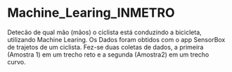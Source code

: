 # Machine_Learing_INMETRO
Detecão de qual mão (mãos) o ciclista está conduzindo a bicicleta, utilizando Machine Learing. Os Dados foram obtidos com o app SensorBox de trajetos de um ciclista.
Fez-se duas coletas de dados, a primeira (Amostra 1) em um trecho reto e a segunda (Amostra2) em um trecho curvo.
